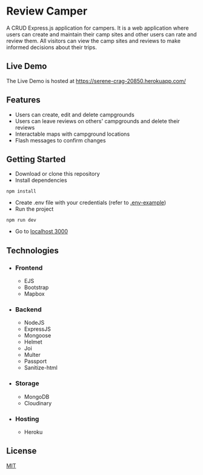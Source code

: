 # Review Camper 
A CRUD Express.js application for campers. It is a web application where users can create and maintain their camp sites and other users can rate and review them. All visitors can view the camp sites and reviews to make informed decisions about their trips.
## Live Demo
The Live Demo is hosted at https://serene-crag-20850.herokuapp.com/
## Features
* Users can create, edit and delete campgrounds
* Users can leave reviews on others' campgrounds and delete their reviews
* Interactable maps with campground locations
* Flash messages to confirm changes
## Getting Started
* Download or clone this repository
* Install dependencies
```
npm install
```
* Create .env file with your credentials (refer to [.env-example](.env-example))
* Run the project
```
npm run dev
```
* Go to [localhost 3000](http://localhost:3000/)
## Technologies
* ### Frontend
  * EJS
  * Bootstrap
  * Mapbox
* ### Backend
  * NodeJS
  * ExpressJS
  * Mongoose
  * Helmet
  * Joi
  * Multer
  * Passport
  * Sanitize-html
* ### Storage
  * MongoDB
  * Cloudinary
  
* ### Hosting
  * Heroku

## License
[MIT](LICENSE)
